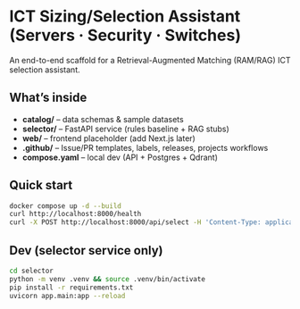 # ICT Sizing/Selection Assistant (Servers · Security · Switches)

An end-to-end scaffold for a Retrieval-Augmented Matching (RAM/RAG) ICT selection assistant.

## What’s inside
- **catalog/** – data schemas & sample datasets
- **selector/** – FastAPI service (rules baseline + RAG stubs)
- **web/** – frontend placeholder (add Next.js later)
- **.github/** – Issue/PR templates, labels, releases, projects workflows
- **compose.yaml** – local dev (API + Postgres + Qdrant)

## Quick start
```bash
docker compose up -d --build
curl http://localhost:8000/health
curl -X POST http://localhost:8000/api/select -H 'Content-Type: application/json' -d '{"scenario":"virtualization","constraints":{"budget":120000}}'
```

## Dev (selector service only)
```bash
cd selector
python -m venv .venv && source .venv/bin/activate
pip install -r requirements.txt
uvicorn app.main:app --reload
```

